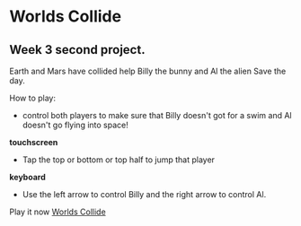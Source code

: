 # Worlds Collide

## Week 3 second project.

Earth and Mars have collided help Billy the bunny and Al the alien Save the day.

How to play:

- control both players to make sure that Billy doesn't got for a swim and Al doesn't go flying into space!

**touchscreen**

- Tap the top or bottom or top half to jump that player

**keyboard**

- Use the left arrow to control Billy and the right arrow to control Al.

Play it now [Worlds Collide](https://rocking42.github.io)
